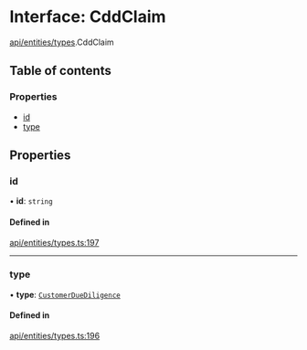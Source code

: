 # Interface: CddClaim

[api/entities/types](../wiki/api.entities.types).CddClaim

## Table of contents

### Properties

- [id](../wiki/api.entities.types.CddClaim#id)
- [type](../wiki/api.entities.types.CddClaim#type)

## Properties

### id

• **id**: `string`

#### Defined in

[api/entities/types.ts:197](https://github.com/PolymeshAssociation/polymesh-sdk/blob/8a9e72221/src/api/entities/types.ts#L197)

___

### type

• **type**: [`CustomerDueDiligence`](../wiki/api.entities.types.ClaimType#customerduediligence)

#### Defined in

[api/entities/types.ts:196](https://github.com/PolymeshAssociation/polymesh-sdk/blob/8a9e72221/src/api/entities/types.ts#L196)

